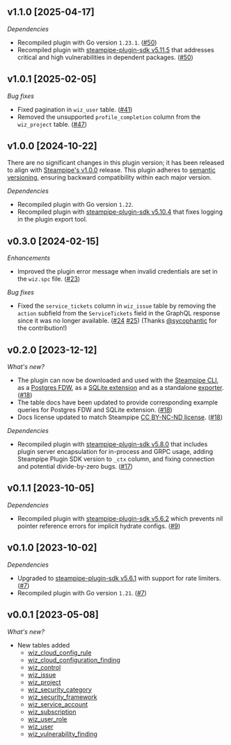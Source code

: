 ## v1.1.0 [2025-04-17]

_Dependencies_

- Recompiled plugin with Go version `1.23.1`. ([#50](https://github.com/turbot/steampipe-plugin-wiz/pull/50))
- Recompiled plugin with [steampipe-plugin-sdk v5.11.5](https://github.com/turbot/steampipe-plugin-sdk/blob/v5.11.5/CHANGELOG.md#v5115-2025-03-31) that addresses critical and high vulnerabilities in dependent packages. ([#50](https://github.com/turbot/steampipe-plugin-wiz/pull/50))

## v1.0.1 [2025-02-05]

_Bug fixes_

- Fixed pagination in `wiz_user` table. ([#41](https://github.com/turbot/steampipe-plugin-wiz/pull/41))
- Removed the unsupported `profile_completion` column from the `wiz_project` table. ([#47](https://github.com/turbot/steampipe-plugin-wiz/pull/47))

## v1.0.0 [2024-10-22]

There are no significant changes in this plugin version; it has been released to align with [Steampipe's v1.0.0](https://steampipe.io/changelog/steampipe-cli-v1-0-0) release. This plugin adheres to [semantic versioning](https://semver.org/#semantic-versioning-specification-semver), ensuring backward compatibility within each major version.

_Dependencies_

- Recompiled plugin with Go version `1.22`. 
- Recompiled plugin with [steampipe-plugin-sdk v5.10.4](https://github.com/turbot/steampipe-plugin-sdk/blob/develop/CHANGELOG.md#v5104-2024-08-29) that fixes logging in the plugin export tool. 

## v0.3.0 [2024-02-15]

_Enhancements_

- Improved the plugin error message when invalid credentials are set in the `wiz.spc` file. ([#23](https://github.com/turbot/steampipe-plugin-wiz/pull/23))

_Bug fixes_

- Fixed the `service_tickets` column in `wiz_issue` table by removing the `action` subfield from the `ServiceTickets` field in the GraphQL response since it was no longer available. ([#24](https://github.com/turbot/steampipe-plugin-wiz/pull/24) [#25](https://github.com/turbot/steampipe-plugin-wiz/pull/25)) (Thanks [@sycophantic](https://github.com/sycophantic) for the contribution!)

## v0.2.0 [2023-12-12]

_What's new?_

- The plugin can now be downloaded and used with the [Steampipe CLI](https://steampipe.io/docs), as a [Postgres FDW](https://steampipe.io/docs/steampipe_postgres/overview), as a [SQLite extension](https://steampipe.io/docs//steampipe_sqlite/overview) and as a standalone [exporter](https://steampipe.io/docs/steampipe_export/overview). ([#18](https://github.com/turbot/steampipe-plugin-wiz/pull/18))
- The table docs have been updated to provide corresponding example queries for Postgres FDW and SQLite extension. ([#18](https://github.com/turbot/steampipe-plugin-wiz/pull/18))
- Docs license updated to match Steampipe [CC BY-NC-ND license](https://github.com/turbot/steampipe-plugin-wiz/blob/main/docs/LICENSE). ([#18](https://github.com/turbot/steampipe-plugin-wiz/pull/18))

_Dependencies_

- Recompiled plugin with [steampipe-plugin-sdk v5.8.0](https://github.com/turbot/steampipe-plugin-sdk/blob/main/CHANGELOG.md#v580-2023-12-11) that includes plugin server encapsulation for in-process and GRPC usage, adding Steampipe Plugin SDK version to `_ctx` column, and fixing connection and potential divide-by-zero bugs. ([#17](https://github.com/turbot/steampipe-plugin-wiz/pull/17))

## v0.1.1 [2023-10-05]

_Dependencies_

- Recompiled plugin with [steampipe-plugin-sdk v5.6.2](https://github.com/turbot/steampipe-plugin-sdk/blob/main/CHANGELOG.md#v562-2023-10-03) which prevents nil pointer reference errors for implicit hydrate configs. ([#9](https://github.com/turbot/steampipe-plugin-wiz/pull/9))

## v0.1.0 [2023-10-02]

_Dependencies_

- Upgraded to [steampipe-plugin-sdk v5.6.1](https://github.com/turbot/steampipe-plugin-sdk/blob/main/CHANGELOG.md#v561-2023-09-29) with support for rate limiters. ([#7](https://github.com/turbot/steampipe-plugin-wiz/pull/7))
- Recompiled plugin with Go version `1.21`. ([#7](https://github.com/turbot/steampipe-plugin-wiz/pull/7))

## v0.0.1 [2023-05-08]

_What's new?_

- New tables added
  - [wiz_cloud_config_rule](https://hub.steampipe.io/plugins/turbot/wiz/tables/wiz_cloud_config_rule)
  - [wiz_cloud_configuration_finding](https://hub.steampipe.io/plugins/turbot/wiz/tables/wiz_cloud_configuration_finding)
  - [wiz_control](https://hub.steampipe.io/plugins/turbot/wiz/tables/wiz_control)
  - [wiz_issue](https://hub.steampipe.io/plugins/turbot/wiz/tables/wiz_issue)
  - [wiz_project](https://hub.steampipe.io/plugins/turbot/wiz/tables/wiz_project)
  - [wiz_security_category](https://hub.steampipe.io/plugins/turbot/wiz/tables/wiz_security_category)
  - [wiz_security_framework](https://hub.steampipe.io/plugins/turbot/wiz/tables/wiz_security_framework)
  - [wiz_service_account](https://hub.steampipe.io/plugins/turbot/wiz/tables/wiz_service_account)
  - [wiz_subscription](https://hub.steampipe.io/plugins/turbot/wiz/tables/wiz_subscription)
  - [wiz_user_role](https://hub.steampipe.io/plugins/turbot/wiz/tables/wiz_user_role)
  - [wiz_user](https://hub.steampipe.io/plugins/turbot/wiz/tables/wiz_user)
  - [wiz_vulnerability_finding](https://hub.steampipe.io/plugins/turbot/wiz/tables/wiz_vulnerability_finding)
